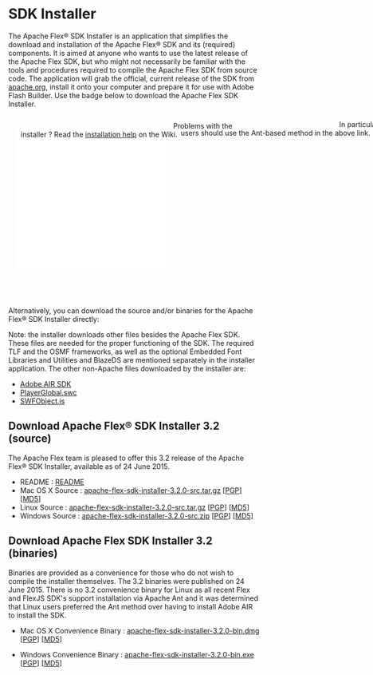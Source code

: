 # SDK Installer

The Apache Flex® SDK Installer is an application that simplifies the download and installation of the Apache Flex® SDK and its (required) components. It is aimed at anyone who wants to use the latest release of the Apache Flex SDK, but who might not necessarily be familiar with the tools and procedures required to compile the Apache Flex SDK from source code. The application will grab the official, current release of the SDK from [apache.org](http://flex.apache.org/download.html), install it onto your computer and prepare it for use with Adobe Flash Builder. Use the badge below to download the Apache Flex SDK Installer.

<div style="padding: 15px;"><iframe name="afSDKInstallBadgeRegular" src="./installerbadge/index.html" frameborder="0" height="302" marginheight="0" marginwidth="0" scrolling="no" width="302"></iframe>
<span style="position:relative;top:-290px;left:10px" >Problems with the installer ? Read the <a href="https://cwiki.apache.org/confluence/display/FLEX/Installation+help">installation help</a> on the Wiki.</span>
<span style="position:relative;top:-310px;left:331px" >In particular, Linux users should use the Ant-based method in the above link.</span></div>

Alternatively, you can download the source and/or binaries for the Apache Flex® SDK Installer directly:

Note: the installer downloads other files besides the Apache Flex SDK. These files are needed for the proper functioning of the SDK. The required TLF and the OSMF frameworks, as well as the optional Embedded Font Libraries and Utilities and BlazeDS are mentioned separately in the installer application. The other non-Apache files downloaded by the installer are:

- [Adobe AIR SDK][6]
- [PlayerGlobal.swc][7]
- [SWFObject.js][8]

## Download Apache Flex® SDK Installer 3.2 (source)

The Apache Flex team is pleased to offer this 3.2 release of the Apache Flex® SDK Installer, available as of 24 June 2015.

- README : [README][5]
- Mac OS X Source : [apache-flex-sdk-installer-3.2.0-src.tar.gz][1] [[PGP](https://dist.apache.org/repos/dist/release/flex/installer/3.2/apache-flex-sdk-installer-3.2.0-src.tar.gz.asc)] [[MD5](https://dist.apache.org/repos/dist/release/flex/installer/3.2/apache-flex-sdk-installer-3.2.0-src.tar.gz.md5)]
- Linux Source : [apache-flex-sdk-installer-3.2.0-src.tar.gz][1] [[PGP](https://dist.apache.org/repos/dist/release/flex/installer/3.2/apache-flex-sdk-installer-3.2.0-src.tar.gz.asc)] [[MD5](https://dist.apache.org/repos/dist/release/flex/installer/3.2/apache-flex-sdk-installer-3.2.0-src.tar.gz.md5)]
- Windows Source : [apache-flex-sdk-installer-3.2.0-src.zip][2] [[PGP](https://dist.apache.org/repos/dist/release/flex/installer/3.2/apache-flex-sdk-installer-3.2.0-src.zip.asc)] [[MD5](https://dist.apache.org/repos/dist/release/flex/installer/3.2/apache-flex-sdk-installer-3.2.0-src.zip.md5)]

## Download Apache Flex SDK Installer 3.2 (binaries)

Binaries are provided as a convenience for those who do not wish to compile the installer themselves. The 3.2 binaries were published on 24 June 2015.  There is no 3.2 convenience binary for Linux as all recent Flex and FlexJS SDK's support installation via Apache Ant and it was determined that Linux users preferred the Ant method over having to install Adobe AIR to install the SDK.

- Mac OS X Convenience Binary : [apache-flex-sdk-installer-3.2.0-bin.dmg][3] [[PGP](https://dist.apache.org/repos/dist/release/flex/installer/3.2/binaries/apache-flex-sdk-installer-3.2.0-bin.dmg.asc)] [[MD5](https://dist.apache.org/repos/dist/release/flex/installer/3.2/binaries/apache-flex-sdk-installer-3.2.0-bin.dmg.md5)]
- Windows Convenience Binary : [apache-flex-sdk-installer-3.2.0-bin.exe][4] [[PGP](https://dist.apache.org/repos/dist/release/flex/installer/3.2/binaries/apache-flex-sdk-installer-3.2.0-bin.exe.asc)] [[MD5](https://dist.apache.org/repos/dist/release/flex/installer/3.2/binaries/apache-flex-sdk-installer-3.2.0-bin.exe.md5)]

  [1]: http://www.apache.org/dyn/closer.lua/flex/installer/3.2/apache-flex-sdk-installer-3.2.0-src.tar.gz
  [2]: http://www.apache.org/dyn/closer.lua/flex/installer/3.2/apache-flex-sdk-installer-3.2.0-src.zip
  [3]: http://www.apache.org/dyn/closer.lua/flex/installer/3.2/binaries/apache-flex-sdk-installer-3.2.0-bin.dmg
  [4]: http://www.apache.org/dyn/closer.lua/flex/installer/3.2/binaries/apache-flex-sdk-installer-3.2.0-bin.exe
  [5]: https://dist.apache.org/repos/dist/release/flex/installer/3.2/READme
  [6]: http://www.adobe.com/devnet/air/air-sdk-download.html
  [7]: http://www.adobe.com/support/flashplayer/downloads.html
  [8]: http://code.google.com/p/swfobject/
